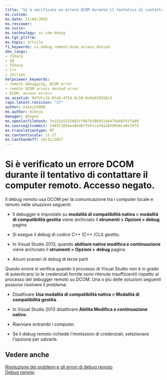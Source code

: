 ```yaml
---
title: "Si è verificato un errore DCOM durante il tentativo di contattare il computer remoto. Accesso negato. | Microsoft Docs"
ms.custom: 
ms.date: 11/04/2016
ms.reviewer: 
ms.suite: 
ms.technology: vs-ide-debug
ms.tgt_pltfrm: 
ms.topic: article
f1_keywords: vs.debug.remote.dcom_access_denied
dev_langs:
- CSharp
- VB
- FSharp
- C++
- JScript
helpviewer_keywords:
- remote debugging, DCOM error
- remote DCOM access denied error
- DCOM, access errors
ms.assetid: 9d7dfc1b-9fe0-4f54-9c50-9c0e0f8358c5
caps.latest.revision: "27"
author: mikejo5000
ms.author: mikejo
manager: ghogen
ms.openlocfilehash: fe153a5252603cf967b396932a6479a8df437a08
ms.sourcegitcommit: f40311056ea0b4677efcca74a285dbb0ce0e7974
ms.translationtype: MT
ms.contentlocale: it-IT
ms.lasthandoff: 10/31/2017
---
```

# <a name="a-dcom-error-occurred-trying-to-contact-the-remote-computer-access-is-denied"></a>Si è verificato un errore DCOM durante il tentativo di contattare il computer remoto. Accesso negato.
Il debug remoto usa DCOM per la comunicazione tra i computer locale e remoto nelle situazioni seguenti:  
  
-   Il debugger è impostato su **modalità di compatibilità nativa** o **modalità di compatibilità gestita** viene archiviato il **strumenti > Opzioni > debug** pagina  
  
-   Si esegue il debug di codice C++ (C++ /CLI) gestito.  
  
-   In Visual Studio 2013, quando **abilitare native modifica e continuazione** viene archiviato il **strumenti > Opzioni > debug** pagina  
  
-   Alcuni scenari di debug di terze parti  
  
 Questo errore si verifica quando il processo di Visual Studio non è in grado di autenticarsi (o le credenziali fornite sono ritenute insufficienti) rispetto al processo del debugger remoto su DCOM. Una o più delle soluzioni seguenti possono risolvere il problema:  
  
-   Disattivare  **Usa modalità di compatibilità nativa** e **Modalità di compatibilità gestita**.  
  
-   In Visual Studio 2013 disattivare **Abilita Modifica e continuazione nativo**.  
  
-   Riavviare entrambi i computer.  
  
-   Se il debug remoto richiede l'immissioni di credenziali, selezionare l'opzione per salvarle.  
  
## <a name="see-also"></a>Vedere anche  
 [Risoluzione dei problemi e gli errori di debug remoto](../debugger/remote-debugging-errors-and-troubleshooting.md)   
 [Debug remoto](../debugger/remote-debugging.md)